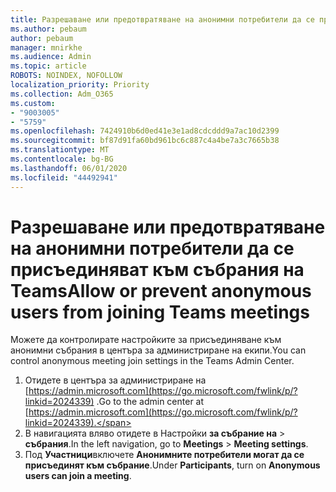 ```yaml
---
title: Разрешаване или предотвратяване на анонимни потребители да се присъединяват към събрания на Teams
ms.author: pebaum
author: pebaum
manager: mnirkhe
ms.audience: Admin
ms.topic: article
ROBOTS: NOINDEX, NOFOLLOW
localization_priority: Priority
ms.collection: Adm_O365
ms.custom:
- "9003005"
- "5759"
ms.openlocfilehash: 7424910b6d0ed41e3e1ad8cdcddd9a7ac10d2399
ms.sourcegitcommit: bf87d91fa60bd961bc6c887c4a4be7a3c7665b38
ms.translationtype: MT
ms.contentlocale: bg-BG
ms.lasthandoff: 06/01/2020
ms.locfileid: "44492941"
---
```

# <a name="allow-or-prevent-anonymous-users-from-joining-teams-meetings"></a><span data-ttu-id="eb996-102">Разрешаване или предотвратяване на анонимни потребители да се присъединяват към събрания на Teams</span><span class="sxs-lookup"><span data-stu-id="eb996-102">Allow or prevent anonymous users from joining Teams meetings</span></span>

<span data-ttu-id="eb996-103">Можете да контролирате настройките за присъединяване към анонимни събрания в центъра за администриране на екипи.</span><span class="sxs-lookup"><span data-stu-id="eb996-103">You can control anonymous meeting join settings in the Teams Admin Center.</span></span>

1.  <span data-ttu-id="eb996-104">Отидете в центъра за администриране на [https://admin.microsoft.com](https://go.microsoft.com/fwlink/p/?linkid=2024339) .</span><span class="sxs-lookup"><span data-stu-id="eb996-104">Go to the admin center at  [https://admin.microsoft.com](https://go.microsoft.com/fwlink/p/?linkid=2024339).</span></span>
2.  <span data-ttu-id="eb996-105">В навигацията вляво отидете в Настройки **за събрание на**   >   **събрания**.</span><span class="sxs-lookup"><span data-stu-id="eb996-105">In the left navigation, go to  **Meetings**  >  **Meeting settings**.</span></span>
3.  <span data-ttu-id="eb996-106">Под **Участници**включете **Анонимните потребители могат да се присъединят към събрание**.</span><span class="sxs-lookup"><span data-stu-id="eb996-106">Under  **Participants**, turn on  **Anonymous users can join a meeting**.</span></span>